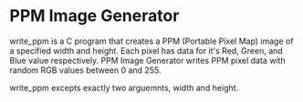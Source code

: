 # PPM Image Generator
write_ppm is a C program that creates a PPM (Portable Pixel Map) image of a specified width and height. Each pixel has data for it's Red, Green, and Blue value respectively. PPM Image Generator writes PPM pixel data with random RGB values between 0 and 255.

write_ppm excepts exactly two arguemnts, width and height.
